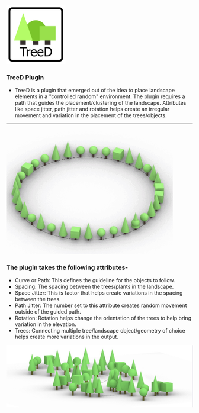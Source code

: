 <img src="https://github.com/Ishwarya-arch/Rhino-Grasshoppper/blob/main/TreeD/Logo.png" width=160>


### TreeD Plugin

* TreeD is a plugin that emerged out of the idea to place landscape elements in a "controlled random" environment. The plugin requires a path that guides the placement/clustering of the landscape. Attributes like space jitter, path jitter and rotation helps create an irregular movement and variation in the placement of the trees/objects.

---

<img src="TreeD_Jitter.gif" width=450>

### The plugin takes the following attributes- 
* Curve or Path: This defines the guideline for the objects to follow. 
* Spacing: The spacing between the trees/plants in the landscape.
* Space Jitter: This is factor that helps create variations in the spacing between the trees.
* Path Jitter: The number set to this attribute creates random movement outside of the guided path.
* Rotation: Rotation helps change the orientation of the trees to help bring variation in the elevation.
* Trees: Connecting multiple tree/landscape object/geometry of choice helps create more variations in the output.


![](TreeD_Perspective.jpg)

